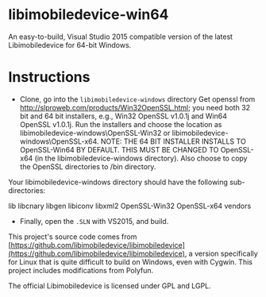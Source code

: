 # libimobiledevice-win64
An easy-to-build, Visual Studio 2015 compatible version of the latest Libimobiledevice for 64-bit Windows.

# Instructions
- Clone, go into the `libimobiledevice-windows` directory
Get openssl from http://slproweb.com/products/Win32OpenSSL.html; you need both 32 bit and 64 bit installers, 
e.g., Win32 OpenSSL v1.0.1j and Win64 OpenSSL v1.0.1j. Run the installers and choose the location as 
libimobiledevice-windows\OpenSSL-Win32 or libimobiledevice-windows\OpenSSL-x64. NOTE: THE 64 BIT INSTALLER 
INSTALLS TO OpenSSL-Win64 BY DEFAULT. THIS MUST BE CHANGED TO OpenSSL-x64 (in the libimobiledevice-windows
directory). Also choose to copy the OpenSSL directories to /bin directory.

Your libimobiledevice-windows directory should have the following sub-directories:

lib
libcnary
libgen
libiconv
libxml2
OpenSSL-Win32
OpenSSL-x64
vendors

- Finally, open the `.SLN` with VS2015, and build.

This project's source code comes from [https://github.com/libimobiledevice/libimobiledevice](https://github.com/libimobiledevice/libimobiledevice), a version specifically for Linux that is quite difficult to build on Windows, even with Cygwin. This project includes modifications from Polyfun.

The official Libimobiledevice is licensed under GPL and LGPL.
